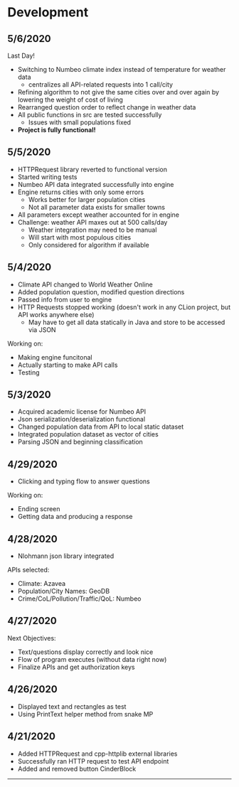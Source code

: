 # Development

## 5/6/2020
Last Day!
- Switching to Numbeo climate index instead of temperature for weather data
    - centralizes all API-related requests into 1 call/city
- Refining algorithm to not give the same cities over and over again by lowering
the weight of cost of living 
- Rearranged question order to reflect change in weather data
- All public functions in src are tested successfully
    - Issues with small populations fixed
- **Project is fully functional!**

## 5/5/2020
- HTTPRequest library reverted to functional version
- Started writing tests
- Numbeo API data integrated successfully into engine
- Engine returns cities with only some errors
    - Works better for larger population cities
    - Not all parameter data exists for smaller towns
- All parameters except weather accounted for in engine
- Challenge: weather API maxes out at 500 calls/day
    - Weather integration may need to be manual
    - Will start with most populous cities
    - Only considered for algorithm if available
    
## 5/4/2020
- Climate API changed to World Weather Online
- Added population question, modified question directions
- Passed info from user to engine
- HTTP Requests stopped working (doesn't work in any CLion project, but API
works anywhere else)
    - May have to get all data statically in Java and store to be accessed via
    JSON

Working on:
- Making engine funcitonal
- Actually starting to make API calls
- Testing


## 5/3/2020
- Acquired academic license for Numbeo API
- Json serialization/deserialization functional
- Changed population data from API to local static dataset
- Integrated population dataset as vector of cities
- Parsing JSON and beginning classification

## 4/29/2020
- Clicking and typing flow to answer questions

Working on:
- Ending screen
- Getting data and producing a response

## 4/28/2020 
- Nlohmann json library integrated

APIs selected:
- Climate: Azavea
- Population/City Names: GeoDB
- Crime/CoL/Pollution/Traffic/QoL: Numbeo 


## 4/27/2020 
Next Objectives:
- Text/questions display correctly and look nice
- Flow of program executes (without data right now)
- Finalize APIs and get authorization keys

## 4/26/2020
- Displayed text and rectangles as test
- Using PrintText helper method from snake MP

## 4/21/2020
- Added HTTPRequest and cpp-httplib external libraries
- Successfully ran HTTP request to test API endpoint
- Added and removed button CinderBlock
---
